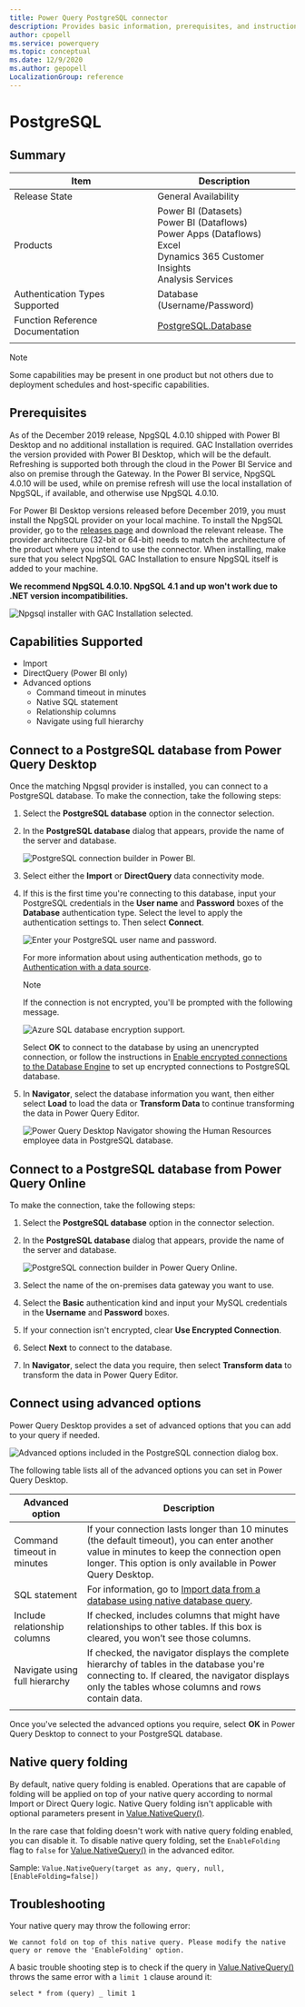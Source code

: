 ```yaml
---
title: Power Query PostgreSQL connector
description: Provides basic information, prerequisites, and instructions on how to connect to your database, along with native query folding instructions and troubleshooting tips.
author: cpopell
ms.service: powerquery
ms.topic: conceptual
ms.date: 12/9/2020
ms.author: gepopell
LocalizationGroup: reference
---
```


# PostgreSQL

## Summary

| Item | Description |
| ---- | ----------- |
| Release State | General Availability |
| Products | Power BI (Datasets)<br/>Power BI (Dataflows)<br/>Power Apps (Dataflows)<br/>Excel<br/>Dynamics 365 Customer Insights<br/>Analysis Services |
| Authentication Types Supported | Database (Username/Password) |
| Function Reference Documentation | [PostgreSQL.Database](/powerquery-m/postgresql-database) |
| | |

> [!Note]
> Some capabilities may be present in one product but not others due to deployment schedules and host-specific capabilities.

## Prerequisites

As of the December 2019 release, NpgSQL 4.0.10 shipped with Power BI Desktop and no additional installation is required. GAC Installation overrides the version provided with Power BI Desktop, which will be the default. Refreshing is supported both through the cloud in the Power BI Service and also on premise through the Gateway. In the Power BI service, NpgSQL 4.0.10 will be used, while on premise refresh will use the local installation of NpgSQL, if available, and otherwise use NpgSQL 4.0.10.

For Power BI Desktop versions released before December 2019, you must install the NpgSQL provider on your local machine. To install the NpgSQL provider, go to the [releases page](https://github.com/npgsql/Npgsql/releases) and download the relevant release. The provider architecture (32-bit or 64-bit) needs to match the architecture of the product where you intend to use the connector. When installing, make sure that you select NpgSQL GAC Installation to ensure NpgSQL itself is added to your machine.

**We recommend NpgSQL 4.0.10. NpgSQL 4.1 and up won't work due to .NET version incompatibilities.**

![Npgsql installer with GAC Installation selected.](../images/Postgres1.png)

## Capabilities Supported

- Import
- DirectQuery (Power BI only)
- Advanced options
  - Command timeout in minutes
  - Native SQL statement
  - Relationship columns
  - Navigate using full hierarchy

## Connect to a PostgreSQL database from Power Query Desktop

Once the matching Npgsql provider is installed, you can connect to a PostgreSQL database. To make the connection, take the following steps:

1. Select the **PostgreSQL database** option in the connector selection.

2. In the **PostgreSQL database** dialog that appears, provide the name of the server and database.

   ![PostgreSQL connection builder in Power BI.](./media/postgresql/server-name-database.png)

3. Select either the **Import** or **DirectQuery** data connectivity mode.

4. If this is the first time you're connecting to this database, input your PostgreSQL credentials in the **User name** and **Password** boxes of the **Database** authentication type. Select the level to apply the authentication settings to. Then select **Connect**.

    ![Enter your PostgreSQL user name and password.](./media/postgresql/sign-in-desktop.png)

   For more information about using authentication methods, go to [Authentication with a data source](../connectorauthentication.md).

   >[!Note]
   > If the connection is not encrypted, you'll be prompted with the following message.

   ![Azure SQL database encryption support.](../images/EncryptionWarning.png)

   Select **OK** to connect to the database by using an unencrypted connection, or follow the instructions in [Enable encrypted connections to the Database Engine](/sql/database-engine/configure-windows/enable-encrypted-connections-to-the-database-engine) to set up encrypted connections to PostgreSQL database.

5. In **Navigator**, select the database information you want, then either select **Load** to load the data or **Transform Data** to continue transforming the data in Power Query Editor.

   ![Power Query Desktop Navigator showing the Human Resources employee data in PostgreSQL database.](./media/postgresql/navigator-desktop.png)

## Connect to a PostgreSQL database from Power Query Online

To make the connection, take the following steps:

1. Select the **PostgreSQL database** option in the connector selection.

2. In the **PostgreSQL database** dialog that appears, provide the name of the server and database.

   ![PostgreSQL connection builder in Power Query Online.](./media/postgresql/server-name-online.png)

3. Select the name of the on-premises data gateway you want to use.

4. Select the **Basic** authentication kind and input your MySQL credentials in the **Username** and **Password** boxes.

5. If your connection isn't encrypted, clear **Use Encrypted Connection**.

6. Select **Next** to connect to the database.

7. In **Navigator**, select the data you require, then select **Transform data** to transform the data in Power Query Editor.

## Connect using advanced options

Power Query Desktop provides a set of advanced options that you can add to your query if needed.

![Advanced options included in the PostgreSQL connection dialog box.](./media/postgresql/postgresql-advanced-options.png)


The following table lists all of the advanced options you can set in Power Query Desktop.

| Advanced option	| Description |
| --------------- | ----------- |
| Command timeout in minutes | If your connection lasts longer than 10 minutes (the default timeout), you can enter another value in minutes to keep the connection open longer. This option is only available in Power Query Desktop. |
| SQL statement | For information, go to [Import data from a database using native database query](../native-database-query.md). |
| Include relationship columns | If checked, includes columns that might have relationships to other tables. If this box is cleared, you won’t see those columns. |
| Navigate using full hierarchy | If checked, the navigator displays the complete hierarchy of tables in the database you're connecting to. If cleared, the navigator displays only the tables whose columns and rows contain data. |
| | |

Once you've selected the advanced options you require, select **OK** in Power Query Desktop to connect to your PostgreSQL database.

## Native query folding

By default, native query folding is enabled. Operations that are capable of folding will be applied on top of your native query according to normal Import or Direct Query logic. Native Query folding isn't applicable with optional parameters present in [Value.NativeQuery()](/powerquery-m/value-nativequery).

In the rare case that folding doesn't work with native query folding enabled, you can disable it. To disable native query folding, set the `EnableFolding` flag to `false` for [Value.NativeQuery()](/powerquery-m/value-nativequery) in the advanced editor.

Sample:
`Value.NativeQuery(target as any, query, null, [EnableFolding=false])`


## Troubleshooting

Your native query may throw the following error:

`We cannot fold on top of this native query. Please modify the native query or remove the 'EnableFolding' option.`

A basic trouble shooting step is to check if the query in [Value.NativeQuery()](/powerquery-m/value-nativequery) throws the same error with a `limit 1` clause around it:

`select * from (query) _ limit 1`